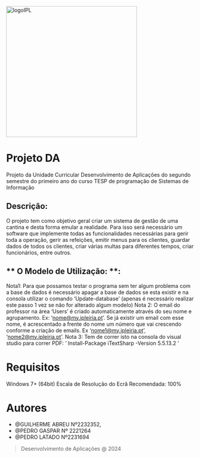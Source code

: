 <img width="350" alt="logoIPL" src="https://upload.wikimedia.org/wikipedia/commons/thumb/9/9a/Log%C3%B3tipo_Polit%C3%A9cnico_Leiria_01.png/1920px-Log%C3%B3tipo_Polit%C3%A9cnico_Leiria_01.png">

# Projeto DA
Projeto da Unidade Curricular Desenvolvimento de Aplicações do segundo semestre do primeiro ano do curso TESP de programação de Sistemas de Informação

## **Descrição**:
O projeto tem como objetivo geral criar um sistema de gestão de uma cantina e desta forma emular a realidade. Para isso será necessário um software que implemente todas as funcionalidades necessárias para gerir toda a operação, gerir as refeições, emitir menus para os clientes, guardar dados de todos os clientes, criar várias multas para diferentes tempos, criar funcionários, entre outros.

## ** O Modelo de Utilização: **:
Nota1: Para que possamos testar o programa sem ter algum problema com a base de dados é necessário apagar a base de dados se esta existir e na consola utilizar o comando ‘Update-database’ (apenas é necessário realizar este passo 1 vez se não for alterado algum modelo)
Nota 2: O email do professor na área ‘Users’ é criado automaticamente através do seu nome e agrupamento. Ex: ‘nome@my.ipleiria.pt’. Se já existir um email com esse nome, é acrescentado a frente do nome um número que vai crescendo conforme a criação de emails. Ex ‘nome1@my.ipleiria.pt’, ‘nome2@my.ipleiria.pt’.
Nota 3:	 Tem de correr isto na consola do visual studio para correr PDF: ‘ Install-Package iTextSharp -Version 5.5.13.2 ‘


# Requisitos
Windows 7+ (64bit)
Escala de Resolução do Ecrâ Recomendada: 100%

# Autores 
 * @GUILHERME ABREU Nº2232352,
 * @PEDRO GASPAR Nº 2221264
 * @PEDRO LATADO Nº2231694


> Desenvolvimento de Aplicações @ 2024
